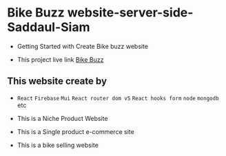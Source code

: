 # Bike Buzz website-server-side-Saddaul-Siam

* Getting Started with Create Bike buzz website

* This project live link [Bike Buzz](https://bike-buzz.web.app/)

## This website create by 

* `React` `Firebase` `Mui` `React router dom v5` `React hooks form` `node` `mongodb` etc

* This is a Niche Product Website

* This is a Single product e-commerce site

* This is a bike selling website 

